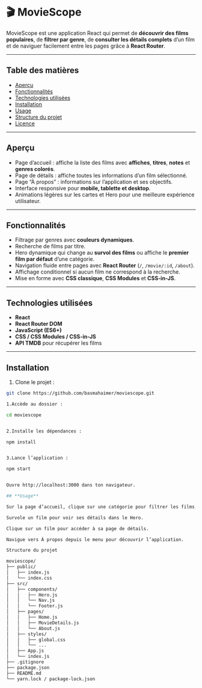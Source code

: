 # 🎬 MovieScope

MovieScope est une application React qui permet de **découvrir des films populaires**, de **filtrer par genre**, de **consulter les détails complets** d’un film et de naviguer facilement entre les pages grâce à **React Router**.

---

## **Table des matières**
- [Aperçu](#aperçu)
- [Fonctionnalités](#fonctionnalités)
- [Technologies utilisées](#technologies-utilisées)
- [Installation](#installation)
- [Usage](#usage)
- [Structure du projet](#structure-du-projet)
- [Licence](#licence)

---

## **Aperçu**
- Page d’accueil : affiche la liste des films avec **affiches**, **titres**, **notes** et **genres colorés**.  
- Page de détails : affiche toutes les informations d’un film sélectionné.  
- Page “À propos” : informations sur l’application et ses objectifs.  
- Interface responsive pour **mobile, tablette et desktop**.  
- Animations légères sur les cartes et Hero pour une meilleure expérience utilisateur.  

---

## **Fonctionnalités**
- Filtrage par genres avec **couleurs dynamiques**.  
- Recherche de films par titre.  
- Hero dynamique qui change au **survol des films** ou affiche le **premier film par défaut** d’une catégorie.  
- Navigation fluide entre pages avec **React Router** (`/`, `/movie/:id`, `/about`).  
- Affichage conditionnel si aucun film ne correspond à la recherche.  
- Mise en forme avec **CSS classique**, **CSS Modules** et **CSS-in-JS**.  

---

## **Technologies utilisées**
- **React**  
- **React Router DOM**  
- **JavaScript (ES6+)**  
- **CSS / CSS Modules / CSS-in-JS**  
- **API TMDB** pour récupérer les films  

---

## **Installation**
1. Clone le projet :  
```bash
git clone https://github.com/basmahaimer/moviescope.git

1.Accède au dossier :

cd moviescope


2.Installe les dépendances :

npm install


3.Lance l’application :

npm start


Ouvre http://localhost:3000 dans ton navigateur.

## **Usage**

Sur la page d’accueil, clique sur une catégorie pour filtrer les films.

Survole un film pour voir ses détails dans le Hero.

Clique sur un film pour accéder à sa page de détails.

Navigue vers À propos depuis le menu pour découvrir l’application.

Structure du projet

moviescope/
├── public/
│   ├── index.js
│   └── index.css
├── src/
│   ├── components/
│   │   ├── Hero.js
│   │   └── Nav.js
│   │   └── Footer.js
│   ├── pages/
│   │   ├── Home.js
│   │   ├── MovieDetails.js
│   │   └── About.js
│   ├── styles/
│   │   ├── global.css
│   │   └── ...
│   ├── App.js
│   └── index.js
├── .gitignore
├── package.json
├── README.md
└── yarn.lock / package-lock.json
